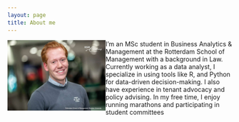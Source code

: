 ```yaml
---
layout: page
title: About me
---
```


<div style="clear: both;">

  <div style="float: left; margin-right 1em;">
    <img src="/assets/img/Foto_IWILL1.jpeg" width="220">
  </div>

  <p>I’m an MSc student in Business Analytics & Management at the Rotterdam School of Management with a background in Law. Currently working as a data analyst, I specialize in using tools like R, and Python for data-driven decision-making. I also have experience in tenant advocacy and policy advising. In my free time, I enjoy running marathons and participating in student committees</p>


</div>
